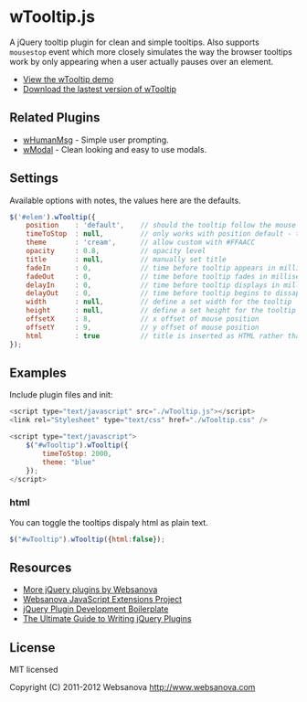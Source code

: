 # wTooltip.js

A jQuery tooltip plugin for clean and simple tooltips.  Also supports `mousestop` event which more closely simulates the way the browser tooltips work by only appearing when a user actually pauses over an element.

* [View the wTooltip demo](http://wtooltip.websanova.com)
* [Download the lastest version of wTooltip](https://github.com/websanova/wTooltip/tags)

## Related Plugins

* [wHumanMsg](http://whumanmsg.websanova.com) - Simple user prompting.
* [wModal](http://wModal.websanova.com) - Clean looking and easy to use modals.


## Settings

Available options with notes, the values here are the defaults.

```js
$('#elem').wTooltip({
    position    : 'default',    // should the tooltip follow the mouse [default,mouse]
    timeToStop  : null,         // only works with position default - the time mouse has to stop before triggering display of tooltip
    theme       : 'cream',      // allow custom with #FFAACC
    opacity     : 0.8,          // opacity level
    title       : null,         // manually set title
    fadeIn      : 0,            // time before tooltip appears in milliseconds
    fadeOut     : 0,            // time before tooltip fades in milliseconds
    delayIn     : 0,            // time before tooltip displays in milliseconds
    delayOut    : 0,            // time before tooltip begins to dissapear in milliseconds
    width       : null,         // define a set width for the tooltip
    height      : null,         // define a set height for the tooltip
    offsetX     : 8,            // x offset of mouse position
    offsetY     : 9,            // y offset of mouse position
    html        : true          // title is inserted as HTML rather than text
});
```


## Examples

Include plugin files and init:

```js
<script type="text/javascript" src="./wTooltip.js"></script>
<link rel="Stylesheet" type="text/css" href="./wTooltip.css" />

<script type="text/javascript">
    $("#wTooltip").wTooltip({
        timeToStop: 2000,
        theme: "blue"
    });
</script>
```

### html

You can toggle the tooltips dispaly html as plain text.

```js
$("#wTooltip").wTooltip({html:false});
```


## Resources

* [More jQuery plugins by Websanova](http://websanova.com/plugins)
* [Websanova JavaScript Extensions Project](http://websanova.com/extensions)
* [jQuery Plugin Development Boilerplate](http://wboiler.websanova.com)
* [The Ultimate Guide to Writing jQuery Plugins](http://www.websanova.com/blog/jquery/the-ultimate-guide-to-writing-jquery-plugins)


## License

MIT licensed

Copyright (C) 2011-2012 Websanova http://www.websanova.com